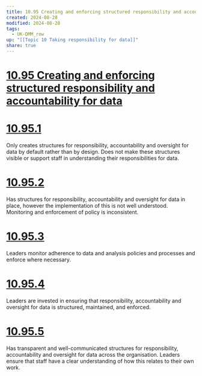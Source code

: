 ```yaml
---
title: 10.95 Creating and enforcing structured responsibility and accountability for data
created: 2024-08-28
modified: 2024-08-28
tags:
  - UK-DMM_row
up: "[[Topic 10 Taking responsibility for data]]"
share: true
---
```

# [10.95 Creating and enforcing structured responsibility and accountability for data](10.95%20Creating%20and%20enforcing%20structured%20responsibility%20and%20accountability%20for%20data.md)
# [10.95.1](10.95.1.md)
Only creates structures for responsibility, accountability and oversight for data by default rather than by design. Does not make these structures visible or support staff in understanding their responsibilities for data.
# [10.95.2](10.95.2.md)
Has structures for responsibility, accountability and oversight for data in place, however the implementation of this is not well understood. Monitoring and enforcement of policy is inconsistent.

# [10.95.3](10.95.3.md)
Leaders monitor adherence to data and analysis policies and processes and enforce where necessary.
# [10.95.4](10.95.4.md)
Leaders are invested in ensuring that responsibility, accountability and oversight for data is structured, maintained, and enforced.
# [10.95.5](10.95.5.md)
Has transparent and well-communicated structures for responsibility, accountability and oversight for data across the organisation. Leaders ensure that staff have a clear understanding of how this relates to their own work.